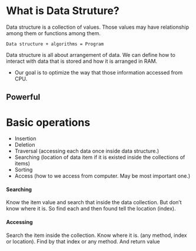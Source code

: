 # What is Data Struture?

Data structure is a collection of values. 
Those values may have relationship among them or functions among them.



` Data structure + algorithms = Program `




Data structure is all about arrangement of data. We can define how to interact with data that is stored  and how it is  arranged in RAM.

* Our goal is to optimize the way that those information accessed from CPU.


## Powerful


# Basic operations 

* Insertion
* Deletion
* Traversal (accessing each data once inside data structure.)
* Searching (location of data item if it is existed inside the collections of items)
* Sorting
* Access (how to we access from computer. May be most important one.)


#### Searching
Know the item value and search that inside the data collection. But don’t know where it is. 
So find each and then found tell the location (index).

#### Accessing
Search the item inside the collection. Know where it is. (any method, index or location).
Find by that index or any method. And return value
